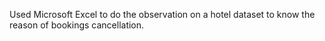 Used Microsoft Excel to do the observation on a hotel dataset to know the reason of bookings cancellation.
